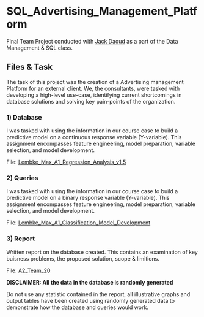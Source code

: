 # SQL_Advertising_Management_Platform
Final Team Project conducted with [Jack Daoud](https://github.com/JackDaoud) as a part of the Data Management & SQL class. 

## Files & Task
The task of this project was the creation of a Advertising management Platform for an external client. We, the consultants, were tasked with developing a high-level use-case, identifying current shortcomings in database solutions and solving key pain-points of the organization. 

### 1) Database 
I was tasked with using the information in our course case to build a predictive model on a continuous response variable (Y-variable). This assignment encompasses feature engineering, model preparation, variable selection, and model development.

File: [Lembke_Max_A1_Regression_Analysis_v1.5](https://github.com/maxlembke/ML_Classification_Apprentice_Chef/blob/main/Lembke_Max_A1_Regression_Analysis_v1.5.ipynb)

### 2) Queries 
I was tasked with using the information in our course case to build a predictive model on a binary response variable (Y-variable). This assignment encompasses feature engineering, model preparation, variable selection, and model development.

File: [Lembke_Max_A1_Classification_Model_Development](https://github.com/maxlembke/ML_Classification_Apprentice_Chef/blob/main/Lembke_Max_A1_Classification_Model_Development.ipynb)

### 3) Report 
Written report on the database created. This contains an examination of key buisness problems, the proposed solution, scope & limitions. 

File: [A2_Team_20](https://github.com/maxlembke/SQL_Advertising_Management_Platform/blob/main/A2_Team_20.pdf)

**DISCLAIMER: All the data in the database is randomly generated**

Do not use any statistic contained in the report, all illustrative graphs and output tables have been created using randomly generated data to demonstrate how the database and queries would work.
